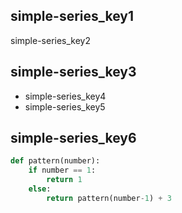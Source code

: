 ## simple-series_key1
simple-series_key2

## simple-series_key3
- simple-series_key4
- simple-series_key5
## simple-series_key6
```python
def pattern(number):
    if number == 1:
        return 1
    else:
        return pattern(number-1) + 3
```
